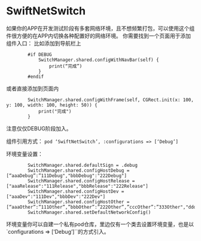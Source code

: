 
# **SwiftNetSwitch**
如果你的APP在开发测试阶段有多套网络环境，且不想频繁打包，可以使用这个组件很方便的在APP内切换各种配置好的网络环境。
你需要找到一个页面用于添加组件入口：
比如添加到导航栏上
```
        #if DEBUG
            SwitchManager.shared.configWithNavBar(self) {
                print(“完成”)
            }
        #endif
```
或者直接添加到页面内
```
        SwitchManager.shared.configWithFrame(self, CGRect.init(x: 100, y: 100, width: 100, height: 50)) {
            print("完成")
        }
```
注意仅仅DEBUG阶段加入。

组件引用方式：
`pod ‘SwiftNetSwitch’, :configurations => [‘Debug’]`

环境变量设置：
```
        SwitchManager.shared.defaultSign = .debug
        SwitchManager.shared.configHostDebug = [“aaaDebug”:”111Debug","bbbDebug":"222Debug"]
        SwitchManager.shared.configHostRelease = ["aaaRelease":"111Release","bbbRelease":"222Release"]
        SwitchManager.shared.configHostDev = ["aaaDev":"111Dev","bbbDev":"222Dev"]
        SwitchManager.shared.configHostOther = [“aaaOther”:”111Other”,”bbbOther”:”222Other”,”cccOther”:”333Other","dddOther":"444Other"]
        SwitchManager.shared.setDefaultNetworkConfig()
```

环境变量你可以自建一个私有pod仓库，里边仅有一个类去设置环境变量，也是以`configurations => [‘Debug’]``的方式引入。
